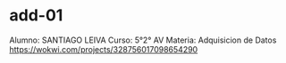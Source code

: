# add-01
Alumno: SANTIAGO LEIVA
Curso: 5°2° AV
Materia: Adquisicion de Datos
https://wokwi.com/projects/328756017098654290
